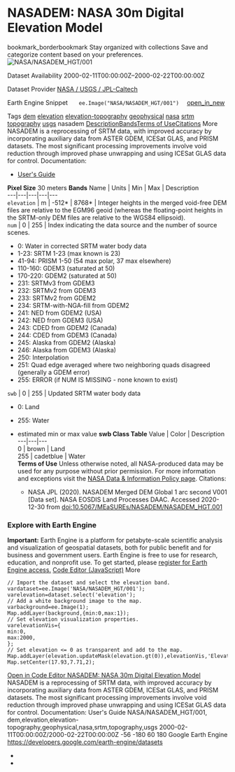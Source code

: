  
#  NASADEM: NASA 30m Digital Elevation Model 
bookmark_borderbookmark Stay organized with collections  Save and categorize content based on your preferences.
![NASA/NASADEM_HGT/001](https://developers.google.com/earth-engine/datasets/images/NASA/NASA_NASADEM_HGT_001_sample.png) 

Dataset Availability
    2000-02-11T00:00:00Z–2000-02-22T00:00:00Z 

Dataset Provider
     [ NASA / USGS / JPL-Caltech ](https://lpdaac.usgs.gov/products/nasadem_hgtv001/) 

Earth Engine Snippet
     `    ee.Image("NASA/NASADEM_HGT/001")   ` [ open_in_new ](https://code.earthengine.google.com/?scriptPath=Examples:Datasets/NASA/NASA_NASADEM_HGT_001) 

Tags
     [dem](https://developers.google.com/earth-engine/datasets/tags/dem) [elevation](https://developers.google.com/earth-engine/datasets/tags/elevation) [elevation-topography](https://developers.google.com/earth-engine/datasets/tags/elevation-topography) [geophysical](https://developers.google.com/earth-engine/datasets/tags/geophysical) [nasa](https://developers.google.com/earth-engine/datasets/tags/nasa) [srtm](https://developers.google.com/earth-engine/datasets/tags/srtm) [topography](https://developers.google.com/earth-engine/datasets/tags/topography) [usgs](https://developers.google.com/earth-engine/datasets/tags/usgs)
nasadem
[Description](https://developers.google.com/earth-engine/datasets/catalog/NASA_NASADEM_HGT_001#description)[Bands](https://developers.google.com/earth-engine/datasets/catalog/NASA_NASADEM_HGT_001#bands)[Terms of Use](https://developers.google.com/earth-engine/datasets/catalog/NASA_NASADEM_HGT_001#terms-of-use)[Citations](https://developers.google.com/earth-engine/datasets/catalog/NASA_NASADEM_HGT_001#citations) More
NASADEM is a reprocessing of SRTM data, with improved accuracy by incorporating auxiliary data from ASTER GDEM, ICESat GLAS, and PRISM datasets.
The most significant processing improvements involve void reduction through improved phase unwrapping and using ICESat GLAS data for control.
Documentation:
  * [User's Guide](https://lpdaac.usgs.gov/documents/592/NASADEM_User_Guide_V1.pdf)


**Pixel Size** 30 meters 
**Bands**
Name | Units | Min | Max | Description  
---|---|---|---|---  
`elevation` | m |  -512*  |  8768*  | Integer heights in the merged void-free DEM files are relative to the EGM96 geoid (whereas the floating-point heights in the SRTM-only DEM files are relative to the WGS84 ellipsoid).  
`num` |  0  |  255  | Index indicating the data source and the number of source scenes.
  * 0: Water in corrected SRTM water body data
  * 1-23: SRTM 1-23 (max known is 23)
  * 41-94: PRISM 1-50 (54 max polar, 37 max elsewhere)
  * 110-160: GDEM3 (saturated at 50)
  * 170-220: GDEM2 (saturated at 50)
  * 231: SRTMv3 from GDEM3
  * 232: SRTMv2 from GDEM3
  * 233: SRTMv2 from GDEM2
  * 234: SRTM-with-NGA-fill from GDEM2
  * 241: NED from GDEM2 (USA)
  * 242: NED from GDEM3 (USA)
  * 243: CDED from GDEM2 (Canada)
  * 244: CDED from GDEM3 (Canada)
  * 245: Alaska from GDEM2 (Alaska)
  * 246: Alaska from GDEM3 (Alaska)
  * 250: Interpolation
  * 251: Quad edge averaged where two neighboring quads disagreed (generally a GDEM error)
  * 255: ERROR (if NUM IS MISSING - none known to exist)

  
`swb` |  0  |  255  | Updated SRTM water body data
  * 0: Land
  * 255: Water

  
* estimated min or max value 
**swb Class Table**
Value | Color | Description  
---|---|---  
0 | brown | Land  
255 | cadetblue | Water  
**Terms of Use**
Unless otherwise noted, all NASA-produced data may be used for any purpose without prior permission. For more information and exceptions visit the [NASA Data & Information Policy page](https://earthdata.nasa.gov/collaborate/open-data-services-and-software/data-information-policy).
Citations:
  * NASA JPL (2020). NASADEM Merged DEM Global 1 arc second V001 [Data set]. NASA EOSDIS Land Processes DAAC. Accessed 2020-12-30 from [doi:10.5067/MEaSUREs/NASADEM/NASADEM_HGT.001](https://doi.org/10.5067/MEaSUREs/NASADEM/NASADEM_HGT.001)


### Explore with Earth Engine
**Important:** Earth Engine is a platform for petabyte-scale scientific analysis and visualization of geospatial datasets, both for public benefit and for business and government users. Earth Engine is free to use for research, education, and nonprofit use. To get started, please [register for Earth Engine access.](https://console.cloud.google.com/earth-engine)
[Code Editor (JavaScript)](https://developers.google.com/earth-engine/datasets/catalog/NASA_NASADEM_HGT_001#code-editor-javascript-sample) More
```
// Import the dataset and select the elevation band.
vardataset=ee.Image('NASA/NASADEM_HGT/001');
varelevation=dataset.select('elevation');
// Add a white background image to the map.
varbackground=ee.Image(1);
Map.addLayer(background,{min:0,max:1});
// Set elevation visualization properties.
varelevationVis={
min:0,
max:2000,
};
// Set elevation <= 0 as transparent and add to the map.
Map.addLayer(elevation.updateMask(elevation.gt(0)),elevationVis,'Elevation');
Map.setCenter(17.93,7.71,2);
```
[ Open in Code Editor ](https://code.earthengine.google.com/?scriptPath=Examples:Datasets/NASA/NASA_NASADEM_HGT_001)
[ NASADEM: NASA 30m Digital Elevation Model ](https://developers.google.com/earth-engine/datasets/catalog/NASA_NASADEM_HGT_001)
NASADEM is a reprocessing of SRTM data, with improved accuracy by incorporating auxiliary data from ASTER GDEM, ICESat GLAS, and PRISM datasets. The most significant processing improvements involve void reduction through improved phase unwrapping and using ICESat GLAS data for control. Documentation: User's Guide
NASA/NASADEM_HGT/001, dem,elevation,elevation-topography,geophysical,nasa,srtm,topography,usgs 
2000-02-11T00:00:00Z/2000-02-22T00:00:00Z
-56 -180 60 180 
Google Earth Engine
https://developers.google.com/earth-engine/datasets
  * [ ](https://doi.org/https://lpdaac.usgs.gov/products/nasadem_hgtv001/)
  * [ ](https://doi.org/https://developers.google.com/earth-engine/datasets/catalog/NASA_NASADEM_HGT_001)


